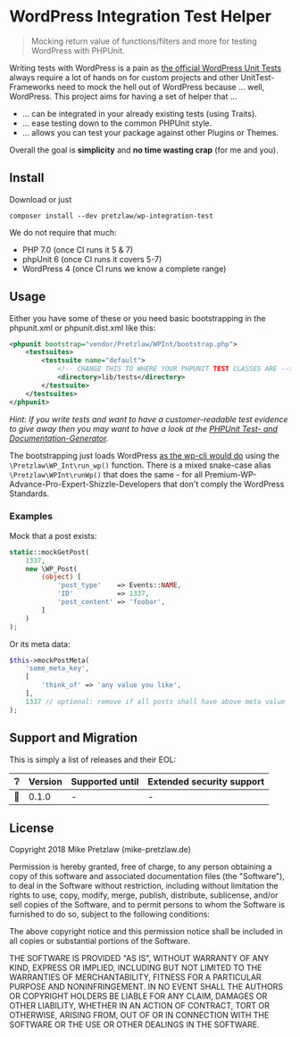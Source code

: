 # WordPress Integration Test Helper

> Mocking return value of functions/filters and more for testing WordPress with PHPUnit.

Writing tests with WordPress is a pain as
[the official WordPress Unit Tests](https://make.wordpress.org/core/handbook/testing/automated-testing/phpunit/)
always require a lot of hands on for custom projects
and other UnitTest-Frameworks need to mock the hell out of WordPress because ... well, WordPress.
This project aims for having a set of helper that ...

- ... can be integrated in your already existing tests (using Traits).
- ... ease testing down to the common PHPUnit style.
- ... allows you can test your package against other Plugins or Themes.

Overall the goal is **simplicity** and **no time wasting crap** (for me and you).

## Install

Download or just

    composer install --dev pretzlaw/wp-integration-test

We do not require that much:

- PHP 7.0 (once CI runs it 5 & 7)
- phpUnit 6 (once CI runs it covers 5-7)
- WordPress 4 (once CI runs we know a complete range)

## Usage

Either you have some of these or you need basic bootstrapping
in the phpunit.xml or phpunit.dist.xml like this:

```xml
<phpunit bootstrap="vendor/Pretzlaw/WPInt/bootstrap.php">
	<testsuites>
		<testsuite name="default">
		    <!-- CHANGE THIS TO WHERE YOUR PHPUNIT TEST CLASSES ARE -->
			<directory>lib/tests</directory>
		</testsuite>
	</testsuites>
</phpunit>
```

*Hint: If you write tests and want to have a customer-readable test evidence to give away
then you may want to have a look at the
[PHPUnit Test- and Documentation-Generator](https://github.com/pretzlaw/phpunit-docgen).*

The bootstrapping just loads WordPress
[as the wp-cli would do](https://github.com/wp-cli/wp-cli/blob/master/php/wp-cli.php)
using the `\Pretzlaw\WP_Int\run_wp()` function.
There is a mixed snake-case alias `\Pretzlaw\WPInt\runWp()` that does the same -
for all Premium-WP-Advance-Pro-Expert-Shizzle-Developers that don't comply the WordPress Standards.

### Examples

Mock that a post exists:

```php
static::mockGetPost(
    1337,
    new \WP_Post(
        (object) [
            'post_type'    => Events::NAME,
            'ID'           => 1337,
            'post_content' => 'foobar',
        ]
    )
);
```

Or its meta data:

```php
$this->mockPostMeta(
    'some_meta_key',
    [
        'think_of' => 'any value you like',
    ],
    1337 // optional: remove if all posts shall have above meta value
);
```


## Support and Migration

This is simply a list of releases and their EOL:

:grey_question: | Version   | Supported until   | Extended security support
-----------     | --------- | ----------------  | --------------------------
:no_entry_sign: | 0.1.0     | -                 | -


## License

Copyright 2018 Mike Pretzlaw (mike-pretzlaw.de)

Permission is hereby granted, free of charge, to any person obtaining a copy of this software
and associated documentation files (the "Software"), to deal in the Software without restriction,
including without limitation the rights to use, copy, modify, merge, publish, distribute, sublicense,
and/or sell copies of the Software, and to permit persons to whom the Software is furnished to do so,
subject to the following conditions:

The above copyright notice and this permission notice shall be included in all copies
or substantial portions of the Software.

THE SOFTWARE IS PROVIDED "AS IS", WITHOUT WARRANTY OF ANY KIND, EXPRESS OR IMPLIED,
INCLUDING BUT NOT LIMITED TO THE WARRANTIES OF MERCHANTABILITY, FITNESS FOR A PARTICULAR PURPOSE
AND NONINFRINGEMENT.
IN NO EVENT SHALL THE AUTHORS OR COPYRIGHT HOLDERS BE LIABLE FOR ANY CLAIM, DAMAGES OR OTHER LIABILITY,
WHETHER IN AN ACTION OF CONTRACT, TORT OR OTHERWISE, ARISING FROM, OUT OF
OR IN CONNECTION WITH THE SOFTWARE OR THE USE OR OTHER DEALINGS IN THE SOFTWARE.
